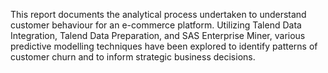This report documents the analytical process undertaken to understand customer behaviour for 
an e-commerce platform. Utilizing Talend Data Integration, Talend Data Preparation, and SAS 
Enterprise Miner, various predictive modelling techniques have been explored to identify 
patterns of customer churn and to inform strategic business decisions.
